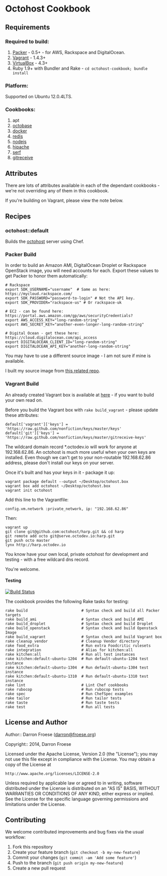 Octohost Cookbook
=================

Requirements
------------

### Required to build:

1. [Packer](http://www.packer.io/downloads.html) - 0.5+ - for AWS, Rackspace and DigitalOcean.
2. [Vagrant](http://www.vagrantup.com/downloads.html) - 1.4.3+
3. [VirtualBox](https://www.virtualbox.org/wiki/Downloads) - 4.3+
4. Ruby 1.9+ with Bundler and Rake - `cd octohost-cookbook; bundle install`

### Platform:

Supported on Ubuntu 12.0.4LTS.

### Cookbooks:

1. apt
2. [octobase](https://github.com/darron/octobase-cookbook)
3. [docker](https://github.com/darron/docker-cookbook)
4. [redis](https://github.com/darron/redis-cookbook)
5. [nodejs](https://github.com/darron/nodejs-cookbook)
6. [hipache](https://github.com/darron/hipache-cookbook)
7. [serf](https://github.com/darron/serf-cookbook)
8. [gitreceive](https://github.com/darron/gitreceive-cookbook)

Attributes
----------

There are lots of attributes available in each of the dependant cookbooks - we're not overriding any of them in this cookbook.

If you're building on Vagrant, please view the note below.

Recipes
-------

### octohost::default

Builds the [octohost](https://github.com/octohost/octohost) server using Chef.

### Packer Build

In order to build an Amazon AMI, DigitalOcean Droplet or Rackspace OpenStack image, you will need accounts for each. Export these values to get Packer to honor them automatically:

    # Rackspace
    export SDK_USERNAME="username"  # Same as here: https://mycloud.rackspace.com/
    export SDK_PASSWORD="password-to-login" # Not the API key.
    export SDK_PROVIDER="rackspace-us" # Or rackspace-uk

    # EC2 - can be found here: https://portal.aws.amazon.com/gp/aws/securityCredentials?
    export AWS_ACCESS_KEY="long-random-string"
    export AWS_SECRET_KEY="another-even-longer-long-random-string"

    # Digital Ocean - get these here: https://cloud.digitalocean.com/api_access
    export DIGITALOCEAN_CLIENT_ID="long-random-string"
    export DIGITALOCEAN_API_KEY="another-long-random-string"

You may have to use a different source image - I am not sure if mine is available.

I built my source image from [this related repo](https://github.com/octohost/ubuntu-12.0.4-3.8).

### Vagrant Build

An already created Vagrant box is available at [here](https://github.com/octohost/octovagrant) - if you want to build your own read on.

Before you build the Vagrant box with `rake build_vagrant` - please update these attributes:

    default['vagrant']['keys'] = 'https://raw.github.com/nonfiction/keys/master/keys'
    default['git']['keys'] = 'https://raw.github.com/nonfiction/keys/master/gitreceive-keys'

The wildcard domain record *.octodev.io will work for anyone at 192.168.62.86. An octohost is much more useful when your own keys are installed. Even though we can't get to your non-routable 192.168.62.86 address, please don't install our keys on your server.

Once it's built and has your keys in it - package it up:

    vagrant package default --output ~/Desktop/octohost.box
    vagrant box add octohost ~/Desktop/octohost.box
    vagrant init octohost

Add this line to the Vagrantfile:

    config.vm.network :private_network, ip: "192.168.62.86"

Then:

    vagrant up
    git clone git@github.com:octohost/harp.git && cd harp
    git remote add octo git@serve.octodev.io:harp.git
    git push octo master
    lynx http://harp.octodev.io

You know have your own local, private octohost for development and testing - with a free wildcard dns record.

You're welcome.

#### Testing

[![Build Status](https://travis-ci.org/octohost/octohost-cookbook.png?branch=master)](https://travis-ci.org/octohost/octohost-cookbook)

The cookbook provides the following Rake tasks for testing:

    rake build                        # Syntax check and build all Packer targets
    rake build_ami                    # Syntax check and build AMI
    rake build_droplet                # Syntax check and build Droplet
    rake build_openstack              # Syntax check and build Openstack Image
    rake build_vagrant                # Syntax check and build Vagrant box
    rake cleanup_vendor               # Cleanup Vendor directory
    rake food_extra                   # Run extra Foodcritic rulesets
    rake integration                  # Alias for kitchen:all
    rake kitchen:all                  # Run all test instances
    rake kitchen:default-ubuntu-1204  # Run default-ubuntu-1204 test instance
    rake kitchen:default-ubuntu-1304  # Run default-ubuntu-1304 test instance
    rake kitchen:default-ubuntu-1310  # Run default-ubuntu-1310 test instance
    rake lint                         # Lint Chef cookbooks
    rake rubocop                      # Run rubocop tests
    rake spec                         # Run ChefSpec examples
    rake tailor                       # Run tailor tests
    rake taste                        # Run taste tests
    rake test                         # Run all tests

License and Author
------------------

Author:: Darron Froese (darron@froese.org)

Copyright:: 2014, Darron Froese

Licensed under the Apache License, Version 2.0 (the "License");
you may not use this file except in compliance with the License.
You may obtain a copy of the License at

    http://www.apache.org/licenses/LICENSE-2.0

Unless required by applicable law or agreed to in writing, software
distributed under the License is distributed on an "AS IS" BASIS,
WITHOUT WARRANTIES OR CONDITIONS OF ANY KIND, either express or implied.
See the License for the specific language governing permissions and
limitations under the License.

Contributing
------------

We welcome contributed improvements and bug fixes via the usual workflow:

1. Fork this repository
2. Create your feature branch (`git checkout -b my-new-feature`)
3. Commit your changes (`git commit -am 'Add some feature'`)
4. Push to the branch (`git push origin my-new-feature`)
5. Create a new pull request

